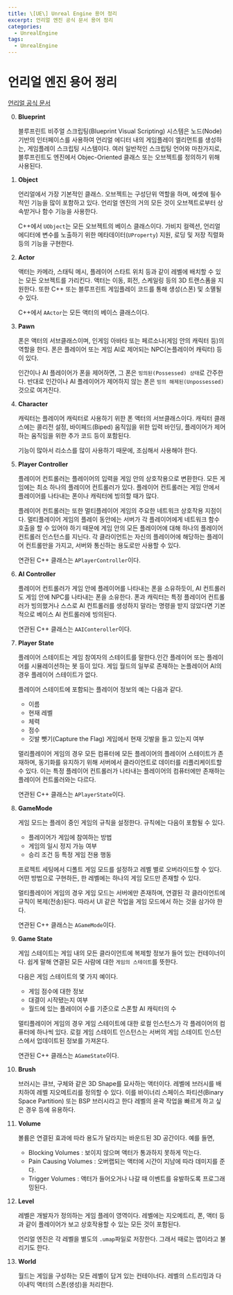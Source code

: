 ```yaml
---
title: \[UE\] Unreal Engine 용어 정리
excerpt: 언리얼 엔진 공식 문서 용어 정리
categories:
  - UnrealEngine
tags:
  - UnrealEngine
---
```

# 언리얼 엔진 용어 정리

[언리얼 공식 문서](https://dev.epicgames.com/documentation/ko-kr/unreal-engine/unreal-engine-terminology)

0. **Blueprint**

	블루프린트 비주얼 스크립팅(Blueprint Visual Scripting) 시스템은 노드(Node) 기반의 인터페이스를 사용하여 언리얼 에디터 내의 게임플레이 엘리먼트를 생성하는, 게임플레이 스크립팅 시스템이다. 여러 일반적인 스크립팅 언어와 마찬가지로, 블루프린트도 엔진에서 Objec-Oriented 클래스 또는 오브젝트를 정의하기 위해 사용된다.

1. **Object**

	언리얼에서 가장 기본적인 클래스. 오브젝트는 구성단위 역할을 하며, 에셋에 필수적인 기능을 많이 포함하고 있다. 언리얼 엔진의 거의 모든 것이 오브젝트로부터 상속받거나 함수 기능을 사용한다.
	
	C++에서 `UObject`는 모든 오브젝트의 베이스 클래스이다. 가비지 컬렉션, 언리얼 에디터에 변수를 노출하기 위한 메타데이터(`UProperty`) 지원, 로딩 및 저장 직렬화 등의 기능을 구현한다.

2. **Actor**

	액터는 카메라, 스태틱 메시, 플레이어 스타트 위치 등과 같이 레벨에 배치할 수 있는 모든 오브젝트를 가리킨다. 액터는 이동, 회전, 스케일링 등의 3D 트랜스폼을 지원한다. 또한 C++ 또는 블루프린트 게임플레이 코드를 통해 생성(스폰) 및 소멸될 수 있다.
	
	C++에서 `AActor`는 모든 액터의 베이스 클래스이다.

3. **Pawn**

	폰은 액터의 서브클래스이며, 인게임 아바타 또는 페르소나(게임 안의 캐릭터 등)의 역할을 한다. 폰은 플레이어 또는 게임 AI로 제어되는 NPC(논플레이어 캐릭터) 등이 있다.
	
	인간이나 AI 플레이어가 폰을 제어하면, 그 폰은 `빙의된(Possessed) 상태`로 간주한다. 반대로 인간이나 AI 플레이어가 제어하지 않는 폰은 `빙의 해제된(Unpossessed)` 것으로 여겨진다.

4. **Character**

	캐릭터는 플레이어 캐릭터로 사용하기 위한 폰 액터의 서브클래스이다. 캐릭터 클래스에는 콜리전 설정, 바이페드(Biped) 움직임을 위한 입력 바인딩, 플레이어가 제어하는 움직임을 위한 추가 코드 등이 포함된다.
	
	기능이 많아서 리소스를 많이 사용하기 때문에, 조심해서 사용해야 한다.

5. **Player Controller**

	플레이어 컨트롤러는 플레이어의 입력을 게임 안의 상호작용으로 변환한다. 모든 게임에는 최소 하나의 플레이어 컨트롤러가 있다. 플레이어 컨트롤러는 게임 안에서 플레이어를 나타내는 폰이나 캐릭터에 빙의할 때가 많다.
	
	플레이어 컨트롤러는 또한 멀티플레이어 게임의 주요한 네트워크 상호작용 지점이다. 멀티플레이어 게임의 플레이 동안에는 서버가 각 플레이어에게 네트워크 함수 호출을 할 수 있어야 하기 때문에 게임 안의 모든 플레이어에 대해 하나의 플레이어 컨트롤러 인스턴스를 지닌다. 각 클라이언트는 자신의 플레이어에 해당하는 플레이어 컨트롤만을 가지고, 서버와 통신하는 용도로만 사용할 수 있다.
	
	연관된 C++ 클래스는 `APlayerController`이다.

6. **AI Controller**

	플레이어 컨트롤러가 게임 안에 플레이어를 나타내는 폰을 소유하듯이, AI 컨트롤러도 게임 안에 NPC를 나타내는 폰을 소유한다. 폰과 캐릭터는 특정 플레이어 컨트롤러가 빙의했거나 스스로 AI 컨트롤러를 생성하지 말라는 명령을 받지 않았다면 기본적으로 베이스 AI 컨트롤러에 빙의된다.
	
	 연관된 C++ 클래스는 `AAIConteroller`이다.

7. **Player State**

	플레이어 스테이트는 게임 참여자의 스테이트를 말한다.인간 플레이어 또는 플레이어를 시뮬레이션하는 봇 등이 있다. 게임 월드의 일부로 존재하는 논플레이어 AI의 경우 플레이어 스테이트가 없다.
	
	플레이어 스테이트에 포함되는 플레이어 정보의 예는 다음과 같다.
	- 이름
	- 현재 레벨
	- 체력
	- 점수
	- 깃발 뺏기(Capture the Flag) 게임에서 현재 깃발을 들고 있는지 여부
	
	멀리플레이어 게임의 경우 모든 컴퓨터에 모든 플레이어의 플레이어 스테이트가 존재하며, 동기화를 유지하기 위해 서버에서 클라이언트로 데이터를 리플리케이트할 수 있다. 이는 특정 플레이어 컨트롤러가 나타내는 플레이어의 컴퓨터에만 존재하는 플레이어 컨트롤러와는 다르다.
	
	연관된 C++ 클래스는 `APlayerState`이다.

8. **GameMode**

	게임 모드는 플레이 중인 게임의 규칙을 설정한다. 규칙에는 다음이 포함될 수 있다.
	- 플레이어가 게임에 참여하는 방법
	- 게임의 일시 정지 가능 여부
	- 승리 조건 등 특정 게임 전용 행동
	
	프로젝트 세팅에서 디폴트 게임 모드를 설정하고 레벨 별로 오버라이드할 수 있다. 어떤 방법으로 구현하든, 한 레벨에는 하나의 게임 모드만 존재할 수 있다.
	
	멀티플레이어 게임의 경우 게임 모드는 서버에만 존재하며, 연결된 각 클라이언트에 규칙이 복제(전송)된다. 따라서 UI 같은 작업을 게임 모드에서 하는 것을 삼가야 한다.
	
	연관된 C++ 클래스는 `AGameMode`이다.

9. **Game State**

	게임 스테이트는 게임 내의 모든 클라이언트에 복제할 정보가 들어 있는 컨테이너이다. 쉽게 말해 연결된 모든 사람에 대한 `게임의 스테이트`를 뜻한다.
	
	다음은 게임 스테이트의 몇 가지 예이다.
	- 게임 점수에 대한 정보
	- 대결이 시작됐는지 여부
	- 월드에 있는 플레이어 수를 기준으로 스폰할 AI 캐릭터의 수
	
	멀티플레이어 게임의 경우 게임 스테이트에 대한 로컬 인스턴스가 각 플레이어의 컴퓨터에 하나씩 있다. 로컬 게임 스테이트 인스턴스는 서버의 게임 스테이트 인스턴스에서 업데이트된 정보를 가져온다.
	
	연관된 C++ 클래스는 `AGameState`이다.

10. **Brush**

	브러시는 큐브, 구체와 같은 3D Shape를 묘사하는 액터이다. 레벨에 브러시를 배치하여 레벨 지오메트리를 정의할 수 있다. 이를 바이너리 스페이스 파티션(Binary Space Partition) 또는 BSP 브러시라고 한다 레벨의 윤곽 작업을 빠르게 하고 싶은 경우 등에 유용하다.

11. **Volume**

	볼륨은 연결된 효과에 따라 용도가 달라지는 바운드된 3D 공간이다. 예를 들면,
	- Blocking Volumes : 보이지 않으며 액터가 통과하지 못하게 막는다.
	- Pain Causing Volumes : 오버랩되는 액터에 시간이 지남에 따라 데미지를 준다.
	- Trigger Volumes : 액터가 들어오거나 나갈 때 이벤트를 유발하도록 프로그래밍된다.

12. **Level**

	레벨은 개발자가 정의하는 게임 플레이 영역이다. 레벨에는 지오메트리, 폰, 액터 등과 같이 플레이어가 보고 상호작용할 수 있는 모든 것이 포함된다.
	
	언리얼 엔진은 각 레벨을 별도의 `.umap`파일로 저장한다. 그래서 때로는 맵이라고 불리기도 한다.

13. **World**

	월드는 게임을 구성하는 모든 레벨이 담겨 있는 컨테이너다. 레벨의 스트리밍과 다이내믹 액터의 스폰(생성)을 처리한다.


